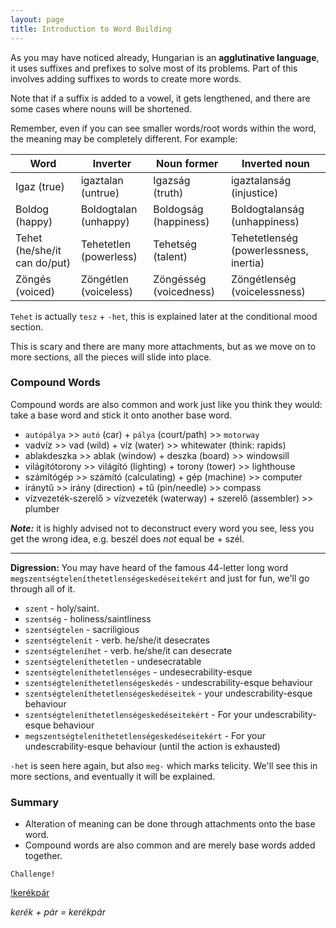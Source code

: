 ```yaml
---
layout: page
title: Introduction to Word Building
---
```


As you may have noticed already, Hungarian is an **agglutinative language**, it uses suffixes and prefixes to solve most of its problems. Part of this involves adding suffixes to words to create more words.

Note that if a suffix is added to a vowel, it gets lengthened, and there are some cases where nouns will be shortened.

Remember, even if you can see smaller words/root words within the word, the meaning may be completely different. For example:

| Word                         | Inverter               | Noun former            | Inverted noun                          |
|------------------------------|------------------------|------------------------|----------------------------------------|
| Igaz (true)                  | igaztalan (untrue)     | Igazság (truth)        | igaztalanság (injustice)               |
| Boldog (happy)               | Boldogtalan (unhappy)  | Boldogság (happiness)  | Boldogtalanság (unhappiness)           |
| Tehet (he/she/it can do/put) | Tehetetlen (powerless) | Tehetség (talent)      | Tehetetlenség (powerlessness, inertia) |
| Zöngés (voiced)              | Zöngétlen (voiceless)  | Zöngésség (voicedness) | Zöngétlenség (voicelessness)           |

`Tehet` is actually `tesz` + `-het`, this is explained later at the conditional mood section.

This is scary and there are many more attachments, but as we move on to more sections, all the pieces will slide into place.

### Compound Words

Compound words are also common and work just like you think they would: take a base word and stick it onto another base word.

* `autópálya` >> `autó` (car) + `pálya` (court/path) >> `motorway`
* vadvíz >> vad (wild) + víz (water) >> whitewater (think: rapids)
* ablakdeszka >> ablak (window) + deszka (board) >> windowsill
* világitótorony >> világító (lighting) + torony (tower) >> lighthouse
* számítógép >> számító (calculating) + gép (machine) >> computer
* iránytű >> irány (direction) + tű (pin/needle) >> compass
* vízvezeték-szerelő > vízvezeték (waterway) + szerelő (assembler) >> plumber


***Note:*** it is highly advised not to deconstruct every word you see, less you get the wrong idea, e.g. beszél does *not* equal be + szél.

---

**Digression:** You may have heard of the famous 44-letter long word `megszentségteleníthetetlenségeskedéseitekért` and just for fun, we'll go through all of it.

* `szent` - holy/saint.
* `szentség` - holiness/saintliness
* `szentségtelen` - sacriligious
* `szentségtelenít` - verb. he/she/it desecrates
* `szentségteleníhet` - verb. he/she/it can desecrate
* `szentségteleníthetetlen` - undesecratable
* `szentségteleníthetetlenséges` - undesecrability-esque
* `szentségteleníthetetlenségeskedés` - undescrability-esque behaviour
* `szentségteleníthetetlenségeskedéseitek` - your undescrability-esque behaviour
* `szentségteleníthetetlenségeskedéseitekért` - For your undescrability-esque behaviour
* `megszentségteleníthetetlenségeskedéseitekért` - For your undescrability-esque behaviour (until the action is exhausted)

`-het` is seen here again, but also `meg-` which marks telicity. We'll see this in more sections, and eventually it will be explained.

### Summary

* Alteration of meaning can be done through attachments onto the base word.
* Compound words are also common and are merely base words added together.


`Challenge!`

[!kerékpár](https://magyartanulas.github.io/public/kerékpár.png)

*kerék + pár = kerékpár*
